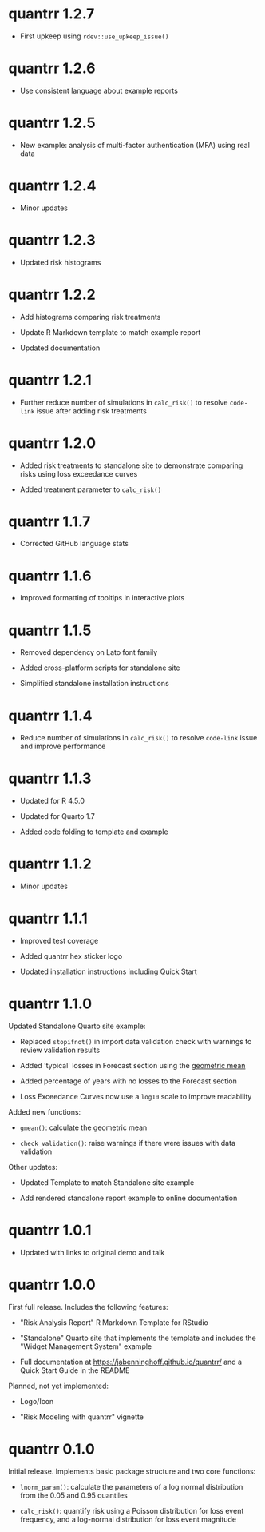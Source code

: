 # quantrr 1.2.7

* First upkeep using `rdev::use_upkeep_issue()`

# quantrr 1.2.6

* Use consistent language about example reports

# quantrr 1.2.5

* New example: analysis of multi-factor authentication (MFA) using real data

# quantrr 1.2.4

* Minor updates

# quantrr 1.2.3

* Updated risk histograms

# quantrr 1.2.2

* Add histograms comparing risk treatments

* Update R Markdown template to match example report

* Updated documentation

# quantrr 1.2.1

* Further reduce number of simulations in `calc_risk()` to resolve `code-link` issue after adding risk treatments

# quantrr 1.2.0

* Added risk treatments to standalone site to demonstrate comparing risks using loss exceedance curves

* Added treatment parameter to `calc_risk()`

# quantrr 1.1.7

* Corrected GitHub language stats

# quantrr 1.1.6

* Improved formatting of tooltips in interactive plots

# quantrr 1.1.5

* Removed dependency on Lato font family

* Added cross-platform scripts for standalone site

* Simplified standalone installation instructions

# quantrr 1.1.4

* Reduce number of simulations in `calc_risk()` to resolve `code-link` issue and improve performance

# quantrr 1.1.3

* Updated for R 4.5.0

* Updated for Quarto 1.7

* Added code folding to template and example

# quantrr 1.1.2

* Minor updates

# quantrr 1.1.1

* Improved test coverage

* Added quantrr hex sticker logo

* Updated installation instructions including Quick Start

# quantrr 1.1.0

Updated Standalone Quarto site example:

* Replaced `stopifnot()` in import data validation check with warnings to review validation results

* Added 'typical' losses in Forecast section using the [geometric mean](https://en.wikipedia.org/wiki/Geometric_mean)

* Added percentage of years with no losses to the Forecast section

* Loss Exceedance Curves now use a `log10` scale to improve readability

Added new functions:

* `gmean()`: calculate the geometric mean

* `check_validation()`: raise warnings if there were issues with data validation

Other updates:

* Updated Template to match Standalone site example

* Add rendered standalone report example to online documentation

# quantrr 1.0.1

* Updated with links to original demo and talk

# quantrr 1.0.0

First full release. Includes the following features:

* "Risk Analysis Report" R Markdown Template for RStudio

* "Standalone" Quarto site that implements the template and includes the "Widget Management System" example

* Full documentation at <https://jabenninghoff.github.io/quantrr/> and a Quick Start Guide in the README

Planned, not yet implemented:

* Logo/Icon

* "Risk Modeling with quantrr" vignette

# quantrr 0.1.0

Initial release. Implements basic package structure and two core functions:

* `lnorm_param()`: calculate the parameters of a log normal distribution from the 0.05 and 0.95 quantiles

* `calc_risk()`: quantify risk using a Poisson distribution for loss event frequency, and a log-normal distribution for loss event magnitude
